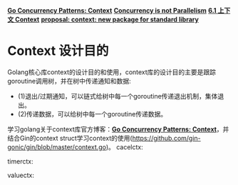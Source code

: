 
**[Go Concurrency Patterns: Context](https://blog.golang.org/context)**
**[Concurrency is not Parallelism](https://talks.golang.org/2012/waza.slide#1)**
**[6.1 上下文 Context](https://draveness.me/golang/docs/part3-runtime/ch06-concurrency/golang-context/)**
**[proposal: context: new package for standard library](https://github.com/golang/go/issues/14660)**

# Context 设计目的
Golang核心库context的设计目的和使用，context库的设计目的主要是跟踪goroutine调用树，并在树中传递通知和数据:
* (1)退出/过期通知，可以链式给树中每一个goroutine传递退出机制，集体退出。
* (2)传递数据，可以给树中每一个goroutine传递数据。

学习golang关于context库官方博客：**[Go Concurrency Patterns: Context](https://blog.golang.org/context)**，并结合Gin的context struct学习context的使用(https://github.com/gin-gonic/gin/blob/master/context.go)。
cacelctx:

timerctx:

valuectx:
